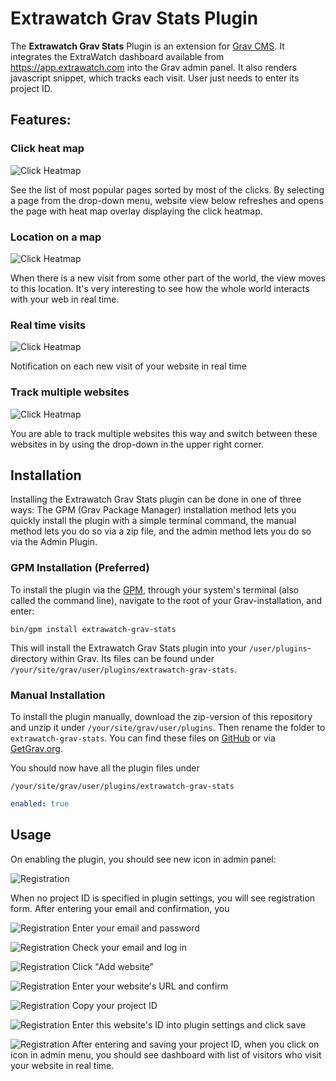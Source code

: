 # Extrawatch Grav Stats Plugin

The **Extrawatch Grav Stats** Plugin is an extension for [Grav CMS](http://github.com/getgrav/grav). 
It integrates the ExtraWatch dashboard available from https://app.extrawatch.com into the Grav admin panel.
It also renders javascript snippet, which tracks each visit. User just needs to enter its project ID.

## Features:

### Click heat map
![Click Heatmap](images/click-heatmap.png)

See the list of most popular pages sorted by most of the clicks. By selecting a page from the drop-down menu, website view below refreshes and opens the page with heat map overlay displaying the click heatmap.


### Location on a map
![Click Heatmap](images/location.png)

When there is a new visit from some other part of the world, the view moves to this location. It's very interesting to see how the whole world interacts with your web in real time.

### Real time visits
![Click Heatmap](images/real-time-visitors.png)

Notification on each new visit of your website in real time

### Track multiple websites
![Click Heatmap](images/switch-websites.png)

You are able to track multiple websites this way and switch between these websites in by using the drop-down in the upper right corner.



## Installation

Installing the Extrawatch Grav Stats plugin can be done in one of three ways: The GPM (Grav Package Manager) installation method lets you quickly install the plugin with a simple terminal command, the manual method lets you do so via a zip file, and the admin method lets you do so via the Admin Plugin.

### GPM Installation (Preferred)

To install the plugin via the [GPM](http://learn.getgrav.org/advanced/grav-gpm), through your system's terminal (also called the command line), navigate to the root of your Grav-installation, and enter:

    bin/gpm install extrawatch-grav-stats

This will install the Extrawatch Grav Stats plugin into your `/user/plugins`-directory within Grav. Its files can be found under `/your/site/grav/user/plugins/extrawatch-grav-stats`.

### Manual Installation

To install the plugin manually, download the zip-version of this repository and unzip it under `/your/site/grav/user/plugins`. Then rename the folder to `extrawatch-grav-stats`. You can find these files on [GitHub](https://github.com/f/grav-plugin-extrawatch-grav-stats) or via [GetGrav.org](http://getgrav.org/downloads/plugins#extras).

You should now have all the plugin files under

    /your/site/grav/user/plugins/extrawatch-grav-stats
	


```yaml
enabled: true
```

## Usage

On enabling the plugin, you should see new icon in admin panel:

![Registration](images/register-1.png)

When no project ID is specified in plugin settings, you will see registration form.
After entering your email and confirmation, you 

![Registration](images/register-2.png)
Enter your email and password


![Registration](images/register-3.png)
Check your email and log in

![Registration](images/register-4.png)
Click "Add website"

![Registration](images/register-5.png)
Enter your website's URL and confirm

![Registration](images/register-6.png)
Copy your project ID

![Registration](images/register-7.png)
Enter this website's ID into plugin settings and click save

![Registration](images/dashboard.png)
After entering and saving your project ID, when you click on icon in admin menu, 
you should see dashboard with list of visitors who visit your website in real time.



